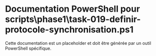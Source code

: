# Documentation PowerShell pour scripts\phase1\task-019-definir-protocole-synchronisation.ps1

Cette documentation est un placeholder et doit être générée par un outil PowerShell spécifique.
